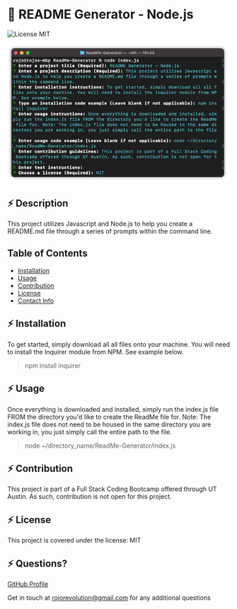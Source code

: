 # :rocket: README Generator - Node.js

![License MIT](https://img.shields.io/badge/License-MIT-Success)

![Product Example](./images/terminal.png)

## :zap: Description
This project utilizes Javascript and Node.js to help you create a README.md file through a series of prompts within the command line.
##  Table of Contents
* [Installation](#Installation)
* [Usage](#Usage)
* [Contribution](#Contribution)
* [License](#License)
* [Contact Info](#Questions?)

## :zap: Installation
To get started, simply download all all files onto your machine. You will need to install the Inquirer module from NPM. See example below.
> npm install inquirer 

## :zap: Usage
Once everything is downloaded and installed, simply run the index.js file FROM the directory you'd like to create the ReadMe file for. Note: The index.js file does not need to be housed in the same directory you are working in, you just simply call the entire path to the file.
> node ~/directory_name/ReadMe-Generator/index.js 

## :zap: Contribution
This project is part of a Full Stack Coding Bootcamp offered through UT Austin. As such, contribution is not open for this project.
## :zap: License
This project is covered under the license: MIT
## :zap: Questions?

 [GitHub Profile](https://github.com/RojoRevolution)

Get in touch at rojorevolution@gmail.com for any additional questions